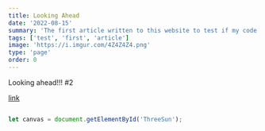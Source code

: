 ```yaml
---
title: Looking Ahead
date: '2022-08-15'
summary: 'The first article written to this website to test if my code worked.'
tags: ['test', 'first', 'article']
image: 'https://i.imgur.com/4Z4Z4Z4.png'
type: 'page'
order: 0
---
```


Looking ahead!!! #2

[link](pages/1.md)

```javascript

let canvas = document.getElementById('ThreeSun');

```